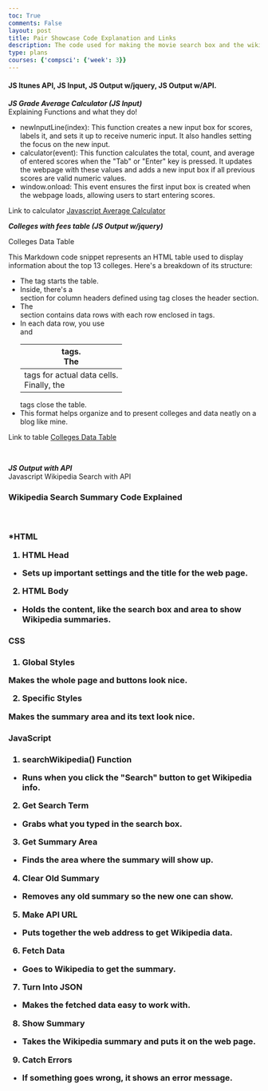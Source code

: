 ```yaml
---
toc: True
comments: False
layout: post
title: Pair Showcase Code Explanation and Links
description: The code used for making the movie search box and the wikipedia search box are being explined below here. Each line defines each different function that was used including the pull and push factor and the ones used for the pull API data.
type: plans
courses: {'compsci': {'week': 3}}
---
```


#### JS Itunes API, JS Input, JS Output w/jquery, JS Output w/API.

***JS Grade Average Calculator (JS Input)***<br>
Explaining Functions and what they do!

- newInputLine(index): This function creates a new input box for scores, labels it, and sets it up to receive numeric input. It also handles setting the focus on the new input.
- calculator(event): This function calculates the total, count, and average of entered scores when the "Tab" or "Enter" key is pressed. It updates the webpage with these values and adds a new input box if all previous scores are valid numeric values.
- window.onload: This event ensures the first input box is created when the webpage loads, allowing users to start entering scores.

Link to calculator
[Javascript Average Calculator](https://srivaidyas.github.io/student//2023/08/30/JS_Calculator.html)<br>

***Colleges with fees table (JS Output w/jquery)***

Colleges Data Table

This Markdown code snippet represents an HTML table used to display information about the top 13 colleges. Here's a breakdown of its structure:

- The <table> tag starts the table.
- Inside, there's a <thead> section for column headers defined using <th> tags.
- The </thead> tag closes the header section.
- The <tbody> section contains data rows with each row enclosed in <tr> tags.
- In each data row, you use <td> tags for actual data cells.
- Finally, the </tbody> and </table> tags close the table.
- This format helps organize and to present colleges and data neatly on a blog like mine.<br>

Link to table
[Colleges Data Table](https://srivaidyas.github.io/student//2023/09/01/JS-Interactive-table-myversion_IPYNB_2_.html)

<br>

***JS Output with API***
<br>
Javascript Wikipedia Search with API

<h3>Wikipedia Search Summary Code Explained<h3><br>

***HTML**
1. HTML Head

- Sets up important settings and the title for the web page.

2. HTML Body

- Holds the content, like the search box and area to show Wikipedia summaries.


<h3>CSS<h3>

1. Global Styles

Makes the whole page and buttons look nice.

2. Specific Styles

Makes the summary area and its text look nice.

<h3>JavaScript<h3>

1. searchWikipedia() Function

- Runs when you click the "Search" button to get Wikipedia info.

2. Get Search Term

- Grabs what you typed in the search box.

3. Get Summary Area

- Finds the area where the summary will show up.

4. Clear Old Summary

- Removes any old summary so the new one can show.

5. Make API URL

- Puts together the web address to get Wikipedia data.

6. Fetch Data

- Goes to Wikipedia to get the summary.

7. Turn Into JSON

- Makes the fetched data easy to work with.

8. Show Summary

- Takes the Wikipedia summary and puts it on the web page.

9. Catch Errors

- If something goes wrong, it shows an error message.

